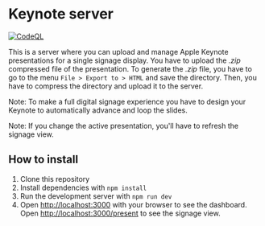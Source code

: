 # Keynote server

[![CodeQL](https://github.com/maximiliani/keynote-server/actions/workflows/github-code-scanning/codeql/badge.svg)](https://github.com/maximiliani/keynote-server/actions/workflows/github-code-scanning/codeql)

This is a server where you can upload and manage Apple Keynote presentations for a single signage display. 
You have to upload the *.zip* compressed file of the presentation.
To generate the *.zip* file, you have to go to the menu `File > Export to > HTML` and save the directory. 
Then, you have to compress the directory and upload it to the server.

Note: To make a full digital signage experience you have to design your Keynote to automatically advance and loop the slides.

Note: If you change the active presentation, you'll have to refresh the signage view.

## How to install

1. Clone this repository
2. Install dependencies with `npm install`
3. Run the development server with `npm run dev`
4. Open [http://localhost:3000](http://localhost:3000) with your browser to see the dashboard. Open [http://localhost:3000/present](http://localhost:3000/present) to see the signage view.
